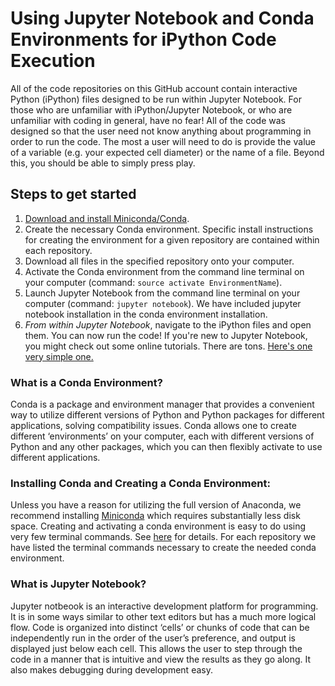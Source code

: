 # Using Jupyter Notebook and Conda Environments for iPython Code Execution
All of the code repositories on this GitHub account contain interactive Python (iPython) files designed to be run within Jupyter Notebook.  For those who are unfamiliar with iPython/Jupyter Notebook, or who are unfamiliar with coding in general, have no fear!  All of the code was designed so that the user need not know anything about programming in order to run the code.  The most a user will need to do is provide the value of a variable (e.g. your expected cell diameter) or the name of a file.  Beyond this, you should be able to simply press play.

## Steps to get started
1. [Download and install Miniconda/Conda](https://conda.io/miniconda.html).
2. Create the necessary Conda environment.  Specific install instructions for creating the environment for a given repository are contained within each repository.  
3. Download all files in the specified repository onto your computer.
4. Activate the Conda environment from the command line terminal on your computer (command: `source activate EnvironmentName`).
5. Launch Jupyter Notebook from the command line terminal on your computer (command: `jupyter notebook`).  We have included jupyter notebook installation in the conda environment installation.
6. _From within Jupyter Notebook_, navigate to the iPython files and open them.  You can now run the code!  If you're new to Jupyter Notebook, you might check out some online tutorials.  There are tons.  [Here's one very simple one.](https://nbviewer.jupyter.org/github/jupyter/notebook/blob/master/docs/source/examples/Notebook/Notebook%20Basics.ipynb)

### What is a Conda Environment?  
Conda is a package and environment manager that provides a convenient way to utilize different versions of Python and Python packages for different applications, solving compatibility issues.  Conda allows one to create different ‘environments’ on your computer, each with different versions of Python and any other packages, which you can then flexibly activate to use different applications.  

### Installing Conda and Creating a Conda Environment: 
Unless you have a reason for utilizing the full version of Anaconda, we recommend installing [Miniconda](https://conda.io/miniconda.html) which requires substantially less disk space.  Creating and activating a conda environment is easy to do using very few terminal commands.  See [here](https://conda.io/docs/user-guide/tasks/manage-environments.html) for details.  For each repository we have listed the terminal commands necessary to create the needed conda environment.

### What is Jupyter Notebook?  
Jupyter notbeook is an interactive development platform for programming.  It is in some ways similar to other text editors but has a much more logical flow.  Code is organized into distinct ‘cells’ or chunks of code that can be independently run in the order of the user’s preference, and output is displayed just below each cell.  This allows the user to step through the code in a manner that is intuitive and view the results as they go along.  It also makes debugging during development easy. 

